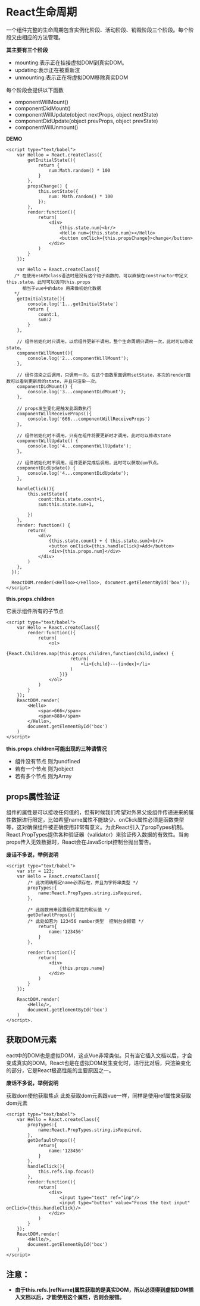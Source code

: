 # **React生命周期**
一个组件完整的生命周期包含实例化阶段、活动阶段、销毁阶段三个阶段。每个阶段又由相应的方法管理。

**其主要有三个阶段**
* mounting:表示正在挂接虚拟DOM到真实DOM。
* updating:表示正在被重新渲
* unmounting:表示正在将虚拟DOM移除真实DOM

每个阶段会提供以下函数

* omponentWillMount()
* componentDidMount()
* componentWillUpdate(object nextProps, object nextState)
* componentDidUpdate(object prevProps, object prevState)
* componentWillUnmount()

**DEMO**
```
<script type="text/babel">
    var Helloo = React.createClass({
        getInitialState(){
            return {
                num:Math.random() * 100
            }
        },
        propsChange() {
            this.setState({
                num: Math.random() * 100
            });
        },
        render:function(){
            return(
                <div>
                    {this.state.num}<br/>
                    <Hello num={this.state.num}></Hello>
                    <button onClick={this.propsChange}>change</button>
                </div>
            )
        }
    });

    var Hello = React.createClass({
   /* 在使用es6的class语法时是没有这个钩子函数的，可以直接在constructor中定义this.state。此时可以访问this.props
      相当于vue中的date 用来做初始化数据
   */
    getInitialState(){
        console.log('1...getInitialState')
        return {
            count:1,
            sum:2
        }
    },

    // 组件初始化时只调用，以后组件更新不调用，整个生命周期只调用一次，此时可以修改state。
    componentWillMount(){
        console.log('2...componentWillMount');
    },

    // 组件渲染之后调用，只调用一次。在这个函数里面调用setState，本次的render函数可以看到更新后的state，并且只渲染一次。
    componentDidMount() {
        console.log('3...componentDidMount');
    },

    // props发生变化是触发此函数执行
    componentWillReceiveProps(){
        console.log('666...componentWillReceiveProps')
    },

    // 组件初始化时不调用，只有在组件将要更新时才调用，此时可以修改state
    componentWillUpdate() {
        console.log('4...componentWillUpdate');
    },

    // 组件初始化时不调用，组件更新完成后调用，此时可以获取dom节点。
    componentDidUpdate() {
        console.log('4...componentDidUpdate');
    },

    handleClick(){
        this.setState({
            count:this.state.count+1,
            sum:this.state.sum+1,

        })
    },
    render: function() {
        return(
            <div>
                {this.state.count} + { this.state.sum}<br/>
                <button onClick={this.handleClick}>Add</button>
                <div>{this.props.num}</div> 
            </div>
        )
    },
  });
   
  ReactDOM.render(<Helloo></Helloo>, document.getElementById('box'));
</script>
```

**this.props.children**

它表示组件所有的子节点
```
<script type="text/babel">
    var Hello = React.createClass({
        render:function(){
            return(
                <ol>
                    {React.Children.map(this.props.children,function(child,index) {
                        return(
                            <li>{child}---{index}</li>
                        )
                    })}
                </ol>
            )
        }
    });
    ReactDOM.render(
        <Hello>
            <span>666</span>
            <span>888</span>
        </Hello>,
        document.getElementById('box')
    )
</script>
```
**this.props.children可能出现的三种请情况**
* 组件没有节点         则为undfined
* 若有一个节点         则为object
* 若有多个节点         则为Array

## **props属性验证**
组件的属性是可以接收任何值的，但有时候我们希望对外界父级组件传递进来的属性数据进行限定，比如希望name属性不能缺少、onClick属性必须是函数类型等，这对确保组件被正确使用非常有意义。为此React引入了propTypes机制。React.PropTypes提供各种验证器（validator）来验证传入数据的有效性。当向props传入无效数据时，React会在JavaScript控制台抛出警告。

**废话不多说，举例说明**
```
<script type="text/babel">
    var str = 123;    
    var Hello = React.createClass({
        /* 此次明确规定name必须存在，并且为字符串类型 */
        propTypes:{
            name:React.PropTypes.string.isRequired,
        },

        /* 此函数用来设置组件属性的默认值 */
        getDefaultProps(){
        /* 此处如若为 123456 number类型  控制台会报错 */
            return{
                name:'123456'
            }
        },

        render:function(){
            return(
                <div>
                    {this.props.name}
                </div>
            )
        }
    });

    ReactDOM.render(
        <Hello/>,
        document.getElementById('box')
    )
</script>.
```

## **获取DOM元素**
eact中的DOM也是虚拟DOM，这点Vue非常类似。只有当它插入文档以后，才会变成真实的DOM。React也是在虚拟DOM发生变化时，进行比对后，只渲染变化的部分，它是React极高性能的主要原因之一。

**废话不多说，举例说明**

获取dom使他获取焦点  此处获取dom元素跟vue一样，同样是使用ref属性来获取dom元素
```
<script type="text/babel">
    var Hello = React.createClass({
        propTypes:{
            name:React.PropTypes.string.isRequired,
        },
        getDefaultProps(){
            return{
                name:'123456'
            }
        },
        handleClick(){
            this.refs.inp.focus()
        },
        render:function(){
            return(
                <div>
                    <input type="text" ref="inp"/>
                    <input type="button" value="Focus the text input" onClick={this.handleClick}/> 
                </div>
            )
        }
    });
    ReactDOM.render(
        <Hello/>,
        document.getElementById('box')
    )
</script>
```
## **注意：**
* **由于this.refs.[refName]属性获取的是真实DOM，所以必须得到虚拟DOM插入文档以后，才能使用这个属性，否则会报错。**
